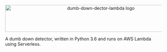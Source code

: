<div align="center">
  <p>
  <img src="https://assets.nickficano.com/gh-dumb-down-detector.svg" width="600" height="88" alt="dumb-down-dector-lambda logo" />
  </p>
</div>

A dumb down detector, written in Python 3.6 and runs on AWS Lambda using Serverless.

